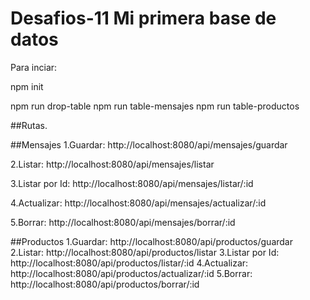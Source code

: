 # Desafios-11  Mi primera base de datos 

Para  inciar:

npm init

npm run drop-table
npm run table-mensajes
npm run table-productos 


##Rutas.

##Mensajes
1.Guardar: http://localhost:8080/api/mensajes/guardar

2.Listar: http://localhost:8080/api/mensajes/listar

3.Listar por Id: http://localhost:8080/api/mensajes/listar/:id

4.Actualizar: http://localhost:8080/api/mensajes/actualizar/:id

5.Borrar: http://localhost:8080/api/mensajes/borrar/:id

##Productos
1.Guardar: http://localhost:8080/api/productos/guardar
2.Listar: http://localhost:8080/api/productos/listar
3.Listar por Id: http://localhost:8080/api/productos/listar/:id
4.Actualizar: http://localhost:8080/api/productos/actualizar/:id
5.Borrar: http://localhost:8080/api/productos/borrar/:id








